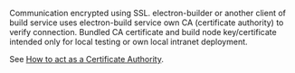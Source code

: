 Communication encrypted using SSL. electron-builder or another client of build service uses electron-build service own CA (certificate authority) to verify connection. Bundled CA certificate and build node key/certificate intended only for local testing or own local intranet deployment.

See [How to act as a Certificate Authority](https://realtimelogic.com/blog/2014/05/How-to-act-as-a-Certificate-Authority-the-Easy-Way).